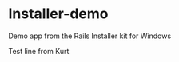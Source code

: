 Installer-demo
==============

Demo app from the Rails Installer kit for Windows

Test line from Kurt
